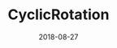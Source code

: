 ---
layout: archive
title: "CyclicRotation"
date: 2018-08-27
excerpt: "arrays"
project: true
tags: [codility, arrays]
category: algorithm/codility/arrays
comments: true

sidebar:
  nav: "algorithm"
---